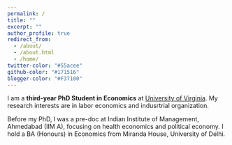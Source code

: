 ```yaml
---
permalink: /
title: ""
excerpt: ""
author_profile: true
redirect_from: 
  - /about/
  - /about.html
  - /home/
twitter-color: "#55acee"
github-color: "#171516"
blogger-color: "#F37100"
---
```

I am a **third-year PhD Student in Economics** at [University of Virginia](https://economics.virginia.edu). My research interests are in labor economics and indusrtrial organization. 

Before my PhD, I was a pre-doc at Indian Institute of Management, Ahmedabad (IIM A), focusing on health economics and political economy. I hold a BA (Honours) in Economics from Miranda House, University of Delhi.
